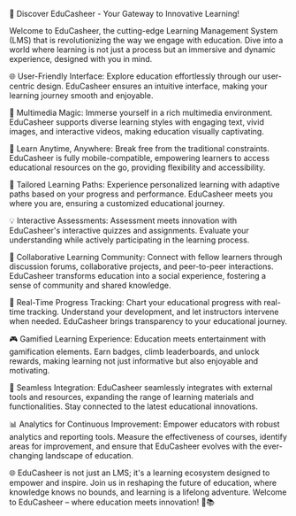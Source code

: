 🚀 Discover EduCasheer - Your Gateway to Innovative Learning!

Welcome to EduCasheer, the cutting-edge Learning Management System (LMS) that is revolutionizing the way we engage with education. Dive into a world where learning is not just a process but an immersive and dynamic experience, designed with you in mind.

🌐 User-Friendly Interface:
Explore education effortlessly through our user-centric design. EduCasheer ensures an intuitive interface, making your learning journey smooth and enjoyable.

🎥 Multimedia Magic:
Immerse yourself in a rich multimedia environment. EduCasheer supports diverse learning styles with engaging text, vivid images, and interactive videos, making education visually captivating.

📱 Learn Anytime, Anywhere:
Break free from the traditional constraints. EduCasheer is fully mobile-compatible, empowering learners to access educational resources on the go, providing flexibility and accessibility.

🌟 Tailored Learning Paths:
Experience personalized learning with adaptive paths based on your progress and performance. EduCasheer meets you where you are, ensuring a customized educational journey.

💡 Interactive Assessments:
Assessment meets innovation with EduCasheer's interactive quizzes and assignments. Evaluate your understanding while actively participating in the learning process.

🤝 Collaborative Learning Community:
Connect with fellow learners through discussion forums, collaborative projects, and peer-to-peer interactions. EduCasheer transforms education into a social experience, fostering a sense of community and shared knowledge.

🚀 Real-Time Progress Tracking:
Chart your educational progress with real-time tracking. Understand your development, and let instructors intervene when needed. EduCasheer brings transparency to your educational journey.

🎮 Gamified Learning Experience:
Education meets entertainment with gamification elements. Earn badges, climb leaderboards, and unlock rewards, making learning not just informative but also enjoyable and motivating.

🔗 Seamless Integration:
EduCasheer seamlessly integrates with external tools and resources, expanding the range of learning materials and functionalities. Stay connected to the latest educational innovations.

📊 Analytics for Continuous Improvement:
Empower educators with robust analytics and reporting tools. Measure the effectiveness of courses, identify areas for improvement, and ensure that EduCasheer evolves with the ever-changing landscape of education.

🌐 EduCasheer is not just an LMS; it's a learning ecosystem designed to empower and inspire. Join us in reshaping the future of education, where knowledge knows no bounds, and learning is a lifelong adventure. Welcome to EduCasheer – where education meets innovation! 🚀📚
